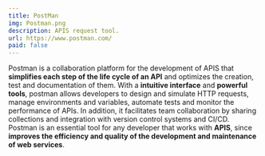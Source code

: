 ```yaml
---
title: PostMan
img: Postman.png
description: APIS request tool.
url: https://www.postman.com/
paid: false
---
```


Postman is a collaboration platform for the development of APIS that **simplifies each step of the life cycle of an API** and optimizes the creation, test and documentation of them. With a **intuitive interface** and **powerful tools**, postman allows developers to design and simulate HTTP requests, manage environments and variables, automate tests and monitor the performance of APIs. In addition, it facilitates team collaboration by sharing collections and integration with version control systems and CI/CD. Postman is an essential tool for any developer that works with **APIS**, since **improves the efficiency and quality of the development and maintenance of web services**.